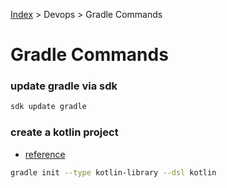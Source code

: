 [Index][home] > Devops > Gradle Commands

# Gradle Commands

### update gradle via sdk
```bash
sdk update gradle
```

### create a kotlin project
* [reference](https://docs.gradle.org/current/userguide/build_init_plugin.html)
```bash
gradle init --type kotlin-library --dsl kotlin
```


[home]: /dev-guide